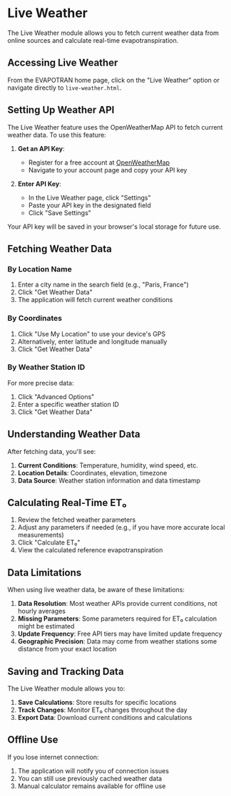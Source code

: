# Live Weather

The Live Weather module allows you to fetch current weather data from online sources and calculate real-time evapotranspiration.

## Accessing Live Weather

From the EVAPOTRAN home page, click on the "Live Weather" option or navigate directly to `live-weather.html`.

## Setting Up Weather API

The Live Weather feature uses the OpenWeatherMap API to fetch current weather data. To use this feature:

1. **Get an API Key**:
   - Register for a free account at [OpenWeatherMap](https://openweathermap.org/)
   - Navigate to your account page and copy your API key

2. **Enter API Key**:
   - In the Live Weather page, click "Settings"
   - Paste your API key in the designated field
   - Click "Save Settings"

Your API key will be saved in your browser's local storage for future use.

## Fetching Weather Data

### By Location Name

1. Enter a city name in the search field (e.g., "Paris, France")
2. Click "Get Weather Data"
3. The application will fetch current weather conditions

### By Coordinates

1. Click "Use My Location" to use your device's GPS
2. Alternatively, enter latitude and longitude manually
3. Click "Get Weather Data"

### By Weather Station ID

For more precise data:

1. Click "Advanced Options"
2. Enter a specific weather station ID
3. Click "Get Weather Data"

## Understanding Weather Data

After fetching data, you'll see:

1. **Current Conditions**: Temperature, humidity, wind speed, etc.
2. **Location Details**: Coordinates, elevation, timezone
3. **Data Source**: Weather station information and data timestamp

## Calculating Real-Time ET₀

1. Review the fetched weather parameters
2. Adjust any parameters if needed (e.g., if you have more accurate local measurements)
3. Click "Calculate ET₀"
4. View the calculated reference evapotranspiration

## Data Limitations

When using live weather data, be aware of these limitations:

1. **Data Resolution**: Most weather APIs provide current conditions, not hourly averages
2. **Missing Parameters**: Some parameters required for ET₀ calculation might be estimated
3. **Update Frequency**: Free API tiers may have limited update frequency
4. **Geographic Precision**: Data may come from weather stations some distance from your exact location

## Saving and Tracking Data

The Live Weather module allows you to:

1. **Save Calculations**: Store results for specific locations
2. **Track Changes**: Monitor ET₀ changes throughout the day
3. **Export Data**: Download current conditions and calculations

## Offline Use

If you lose internet connection:

1. The application will notify you of connection issues
2. You can still use previously cached weather data
3. Manual calculator remains available for offline use